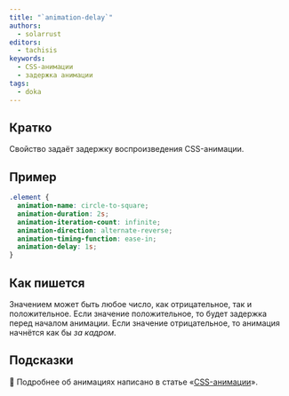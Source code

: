 ```yaml
---
title: "`animation-delay`"
authors:
  - solarrust
editors:
  - tachisis
keywords:
  - CSS-анимации
  - задержка анимации
tags:
  - doka
---
```


## Кратко

Свойство задаёт задержку воспроизведения CSS-анимации.

## Пример

```css
.element {
  animation-name: circle-to-square;
  animation-duration: 2s;
  animation-iteration-count: infinite;
  animation-direction: alternate-reverse;
  animation-timing-function: ease-in;
  animation-delay: 1s;
}
```

## Как пишется

Значением может быть любое число, как отрицательное, так и положительное. Если значение положительное, то будет задержка перед началом анимации. Если значение отрицательное, то анимация начнётся как бы _за кадром_.

## Подсказки

<aside>

🦄 Подробнее об анимациях написано в статье «[CSS-анимации](/css/animation/)».

</aside>
